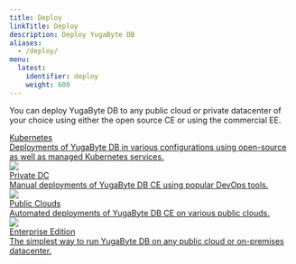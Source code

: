 ```yaml
---
title: Deploy
linkTitle: Deploy
description: Deploy YugaByte DB
aliases:
  - /deploy/
menu:
  latest:
    identifier: deploy
    weight: 600
---
```


You can deploy YugaByte DB to any public cloud or private datacenter of your choice using either the open source CE or using the commercial EE.

<div>
  <a class="section-link icon-offset" href="/deploy/kubernetes/">
    <div class="icon">
      <i class="icon-docker" aria-hidden="true"></i>
    </div>
    <div class="text">
      Kubernetes
      <div class="caption">Deployments of YugaByte DB in various configurations using open-source as well as managed Kubernetes services.</div>
    </div>
  </a>

  <a class="section-link icon-offset" href="/deploy/multi-node-cluster/">
    <div class="icon">
      <img src="/images/section_icons/deploy/community.png" aria-hidden="true" />
    </div>
    <div class="text">
      Private DC
      <div class="caption">Manual deployments of YugaByte DB CE using popular DevOps tools.</div>
    </div>
  </a>

  <a class="section-link icon-offset" href="/deploy/public-clouds/">
    <div class="icon">
      <img src="/images/section_icons/deploy/community.png" aria-hidden="true" />
    </div>
    <div class="text">
      Public Clouds
      <div class="caption">Automated deployments of YugaByte DB CE on various public clouds.</div>
    </div>
  </a>

  <a class="section-link icon-offset" href="/deploy/enterprise-edition/">
    <div class="icon">
      <img src="/images/section_icons/deploy/enterprise.png" aria-hidden="true" />
    </div>
    <div class="text">
      Enterprise Edition
      <div class="caption">The simplest way to run YugaByte DB on any public cloud or on-premises datacenter.</div>
    </div>
  </a>
</div>
